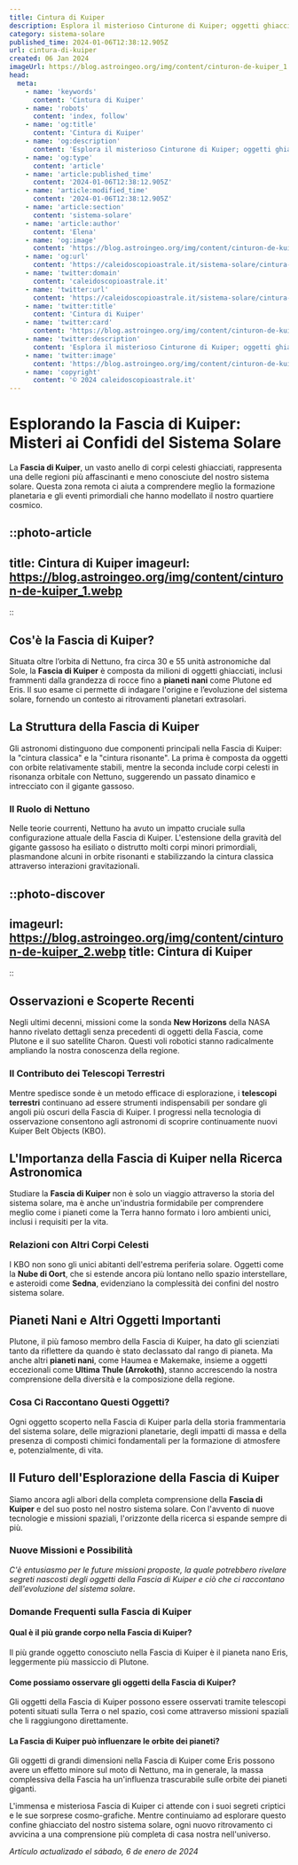 ```yaml
---
title: Cintura di Kuiper
description: Esplora il misterioso Cinturone di Kuiper; oggetti ghiacciati, pianeti nani e comete nel nostro sistema solare. Scopri di più!
category: sistema-solare
published_time: 2024-01-06T12:38:12.905Z
url: cintura-di-kuiper
created: 06 Jan 2024
imageUrl: https://blog.astroingeo.org/img/content/cinturon-de-kuiper_1.webp
head:
  meta:
    - name: 'keywords'
      content: 'Cintura di Kuiper'
    - name: 'robots'
      content: 'index, follow'
    - name: 'og:title'
      content: 'Cintura di Kuiper'
    - name: 'og:description'
      content: 'Esplora il misterioso Cinturone di Kuiper; oggetti ghiacciati, pianeti nani e comete nel nostro sistema solare. Scopri di più!'
    - name: 'og:type'
      content: 'article'
    - name: 'article:published_time'
      content: '2024-01-06T12:38:12.905Z'
    - name: 'article:modified_time'
      content: '2024-01-06T12:38:12.905Z'
    - name: 'article:section'
      content: 'sistema-solare'
    - name: 'article:author'
      content: 'Elena'
    - name: 'og:image'
      content: 'https://blog.astroingeo.org/img/content/cinturon-de-kuiper_1.webp'
    - name: 'og:url'
      content: 'https://caleidoscopioastrale.it/sistema-solare/cintura-di-kuiper'
    - name: 'twitter:domain'
      content: 'caleidoscopioastrale.it'
    - name: 'twitter:url'
      content: 'https://caleidoscopioastrale.it/sistema-solare/cintura-di-kuiper'
    - name: 'twitter:title'
      content: 'Cintura di Kuiper'
    - name: 'twitter:card'
      content: 'https://blog.astroingeo.org/img/content/cinturon-de-kuiper_1.webp'
    - name: 'twitter:description'
      content: 'Esplora il misterioso Cinturone di Kuiper; oggetti ghiacciati, pianeti nani e comete nel nostro sistema solare. Scopri di più!'
    - name: 'twitter:image'
      content: 'https://blog.astroingeo.org/img/content/cinturon-de-kuiper_1.webp'
    - name: 'copyright'
      content: '© 2024 caleidoscopioastrale.it'
---
```

# Esplorando la Fascia di Kuiper: Misteri ai Confidi del Sistema Solare

La **Fascia di Kuiper**, un vasto anello di corpi celesti ghiacciati, rappresenta una delle regioni più affascinanti e meno conosciute del nostro sistema solare. Questa zona remota ci aiuta a comprendere meglio la formazione planetaria e gli eventi primordiali che hanno modellato il nostro quartiere cosmico.

::photo-article
---
title: Cintura di Kuiper
imageurl: https://blog.astroingeo.org/img/content/cinturon-de-kuiper_1.webp
---
::

## Cos'è la Fascia di Kuiper?

Situata oltre l’orbita di Nettuno, fra circa 30 e 55 unità astronomiche dal Sole, la **Fascia di Kuiper** è composta da milioni di oggetti ghiacciati, inclusi frammenti dalla grandezza di rocce fino a **pianeti nani** come Plutone ed Eris. Il suo esame ci permette di indagare l'origine e l’evoluzione del sistema solare, fornendo un contesto ai ritrovamenti planetari extrasolari.

## La Struttura della Fascia di Kuiper

Gli astronomi distinguono due componenti principali nella Fascia di Kuiper: la "cintura classica" e la "cintura risonante". La prima è composta da oggetti con orbite relativamente stabili, mentre la seconda include corpi celesti in risonanza orbitale con Nettuno, suggerendo un passato dinamico e intrecciato con il gigante gassoso.

### Il Ruolo di Nettuno

Nelle teorie courrenti, Nettuno ha avuto un impatto cruciale sulla configurazione attuale della Fascia di Kuiper. L'estensione della gravità del gigante gassoso ha esiliato o distrutto molti corpi minori primordiali, plasmandone alcuni in orbite risonanti e stabilizzando la cintura classica attraverso interazioni gravitazionali.

::photo-discover
---
imageurl: https://blog.astroingeo.org/img/content/cinturon-de-kuiper_2.webp
title: Cintura di Kuiper
---
::

## Osservazioni e Scoperte Recenti

Negli ultimi decenni, missioni come la sonda **New Horizons** della NASA hanno rivelato dettagli senza precedenti di oggetti della Fascia, come Plutone e il suo satellite Charon. Questi voli robotici stanno radicalmente ampliando la nostra conoscenza della regione.

### Il Contributo dei Telescopi Terrestri

Mentre spedisce sonde è un metodo efficace di esplorazione, i **telescopi terrestri** continuano ad essere strumenti indispensabili per sondare gli angoli più oscuri della Fascia di Kuiper. I progressi nella tecnologia di osservazione consentono agli astronomi di scoprire continuamente nuovi Kuiper Belt Objects (KBO).

## L'Importanza della Fascia di Kuiper nella Ricerca Astronomica

Studiare la **Fascia di Kuiper** non è solo un viaggio attraverso la storia del sistema solare, ma è anche un'industria formidabile per comprendere meglio come i pianeti come la Terra hanno formato i loro ambienti unici, inclusi i requisiti per la vita.

### Relazioni con Altri Corpi Celesti

I KBO non sono gli unici abitanti dell'estrema periferia solare. Oggetti come la **Nube di Oort**, che si estende ancora più lontano nello spazio interstellare, e asteroidi come **Sedna**, evidenziano la complessità dei confini del nostro sistema solare.

## Pianeti Nani e Altri Oggetti Importanti

Plutone, il più famoso membro della Fascia di Kuiper, ha dato gli scienziati tanto da riflettere da quando è stato declassato dal rango di pianeta. Ma anche altri **pianeti nani**, come Haumea e Makemake, insieme a oggetti eccezionali come **Ultima Thule (Arrokoth)**, stanno accrescendo la nostra comprensione della diversità e la composizione della regione.

### Cosa Ci Raccontano Questi Oggetti?

Ogni oggetto scoperto nella Fascia di Kuiper parla della storia frammentaria del sistema solare, delle migrazioni planetarie, degli impatti di massa e della presenza di composti chimici fondamentali per la formazione di atmosfere e, potenzialmente, di vita.

## Il Futuro dell'Esplorazione della Fascia di Kuiper

Siamo ancora agli albori della completa comprensione della **Fascia di Kuiper** e del suo posto nel nostro sistema solare. Con l'avvento di nuove tecnologie e missioni spaziali, l'orizzonte della ricerca si espande sempre di più.

### Nuove Missioni e Possibilità

*C'è entusiasmo per le future missioni proposte, la quale potrebbero rivelare segreti nascosti degli oggetti della Fascia di Kuiper e ciò che ci raccontano dell'evoluzione del sistema solare*.

### Domande Frequenti sulla Fascia di Kuiper

#### Qual è il più grande corpo nella Fascia di Kuiper?
Il più grande oggetto conosciuto nella Fascia di Kuiper è il pianeta nano Eris, leggermente più massiccio di Plutone.

#### Come possiamo osservare gli oggetti della Fascia di Kuiper?
Gli oggetti della Fascia di Kuiper possono essere osservati tramite telescopi potenti situati sulla Terra o nel spazio, così come attraverso missioni spaziali che li raggiungono direttamente.

#### La Fascia di Kuiper può influenzare le orbite dei pianeti?
Gli oggetti di grandi dimensioni nella Fascia di Kuiper come Eris possono avere un effetto minore sul moto di Nettuno, ma in generale, la massa complessiva della Fascia ha un'influenza trascurabile sulle orbite dei pianeti giganti.

L'immensa e misteriosa Fascia di Kuiper ci attende con i suoi segreti criptici e le sue sorprese cosmo-grafiche. Mentre continuiamo ad esplorare questo confine ghiacciato del nostro sistema solare, ogni nuovo ritrovamento ci avvicina a una comprensione più completa di casa nostra nell'universo.

_Artículo actualizado el sábado, 6 de enero de 2024_